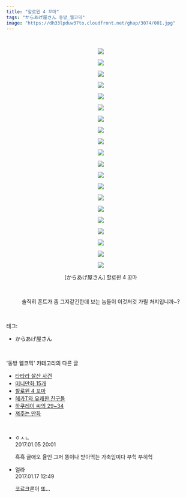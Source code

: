 ```yaml
---
title: "할로윈 4 꼬마"
tags: "からあげ屋さん 동방_웹코믹"
image: "https://dh33lpduw37to.cloudfront.net/ghap/3074/001.jpg"
---
```

<div class="article">
<p style="text-align: center; clear: none; float: none;"><br/></p>
<p style="text-align: center; clear: none; float: none;"><img src="{{ site.imgserver2 }}/ghap/3074/001.jpg"/></p>
<p style="text-align: center; clear: none; float: none;"><img src="{{ site.imgserver2 }}/ghap/3074/002.jpg"/></p>
<p style="text-align: center; clear: none; float: none;"><img src="{{ site.imgserver2 }}/ghap/3074/003.jpg"/></p>
<p style="text-align: center; clear: none; float: none;"><img src="{{ site.imgserver2 }}/ghap/3074/004.jpg"/></p>
<p style="text-align: center; clear: none; float: none;"><img src="{{ site.imgserver2 }}/ghap/3074/005.jpg"/></p>
<p style="text-align: center; clear: none; float: none;"><img src="{{ site.imgserver2 }}/ghap/3074/006.jpg"/></p>
<p style="text-align: center; clear: none; float: none;"><img src="{{ site.imgserver2 }}/ghap/3074/007.jpg"/></p>
<p style="text-align: center; clear: none; float: none;"><img src="{{ site.imgserver2 }}/ghap/3074/008.jpg"/></p>
<p style="text-align: center; clear: none; float: none;"><img src="{{ site.imgserver2 }}/ghap/3074/009.jpg"/></p>
<p style="text-align: center; clear: none; float: none;"><img src="{{ site.imgserver2 }}/ghap/3074/010.jpg"/></p>
<p style="text-align: center; clear: none; float: none;"><img src="{{ site.imgserver2 }}/ghap/3074/011.jpg"/></p>
<p style="text-align: center; clear: none; float: none;"><img src="{{ site.imgserver2 }}/ghap/3074/012.jpg"/></p>
<p style="text-align: center; clear: none; float: none;"><img src="{{ site.imgserver2 }}/ghap/3074/013.jpg"/></p>
<p style="text-align: center; clear: none; float: none;"><img src="{{ site.imgserver2 }}/ghap/3074/014.jpg"/></p>
<p style="text-align: center; clear: none; float: none;"><img src="{{ site.imgserver2 }}/ghap/3074/015.jpg"/></p>
<p style="text-align: center; clear: none; float: none;"><img src="{{ site.imgserver2 }}/ghap/3074/016.jpg"/></p>
<p style="text-align: center; clear: none; float: none;"><img src="{{ site.imgserver2 }}/ghap/3074/017.jpg"/></p>
<p style="text-align: center; clear: none; float: none;"><img src="{{ site.imgserver2 }}/ghap/3074/018.jpg"/></p>
<p style="text-align: center; clear: none; float: none;"><img src="{{ site.imgserver2 }}/ghap/3074/019.jpg"/></p>
<p style="text-align: center; clear: none; float: none;"><img src="{{ site.imgserver2 }}/ghap/3074/020.jpg"/></p>
<p style="text-align: center; clear: none; float: none;">[からあげ屋さん] 할로윈 4 꼬마</p>
<p style="text-align: center; clear: none; float: none;"><br/></p>
<p style="text-align: center; clear: none; float: none;">솔직히 폰트가 좀 그지같긴한데 보는 놈들이 이것저것 가릴 처지입니까~?</p>
</div><br/>
<div class="tagTrail">
<p>태그: </p>
<ul>
<li>からあげ屋さん</li>
</ul>
</div><br/>
<div class="another">
<p>'동방 웹코믹' 카테고리의 다른 글</p>
<ul>
<li><a href="/ghap_3097">타타라 살산 사건</a></li>
<li><a href="/ghap_3079">미니만화 15개</a></li>
<li><a href="/ghap_3074">할로윈 4 꼬마</a></li>
<li><a href="/ghap_3056">헤카T와 유쾌한 친구들</a></li>
<li><a href="/ghap_3052">하쿠레이 씨의 29~34</a></li>
<li><a href="/ghap_3051">껴주는 만화</a></li>
</ul>
</div><br/>
<div class="cb_module cb_fluid">
<div class="cb_wrt cb_profile">
<div class="comment">
<ul>
<li class="cb_thumb_off" id="comment14883871">
<div class="cb_comment_area">
<div class="cb_info_area">
<div class="cb_section">
<span class="cb_nick_name">ㅇㅅㄴ</span>
</div>
<div class="cb_section">
<span class="cb_date">2017.01.05 20:01 </span>
</div>
</div>
<div class="cb_dsc_comment">
<p class="cb_dsc">
											흑흑 글애오 율인 그저 똥이나 받아먹는 가축임미다 부힉 부히힉
										</p>
</div>
</div></li>
<li class="cb_thumb_off" id="comment14893662">
<div class="cb_comment_area">
<div class="cb_info_area">
<div class="cb_section">
<span class="cb_nick_name">얼라</span>
</div>
<div class="cb_section">
<span class="cb_date">2017.01.17 12:49 </span>
</div>
</div>
<div class="cb_dsc_comment">
<p class="cb_dsc">
											코르크론이 또...
										</p>
</div>
</div></li>
</ul>
</div>
</div><!-- commentList close -->
</div><br/>
